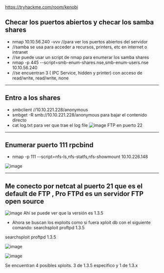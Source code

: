 https://tryhackme.com/room/kenobi

## Checar los puertos abiertos y checar los samba shares

- nmap 10.10.56.240 -vvv   //para ver los puertos abiertos del servidor
- //samba se usa para acceder a recursos, printers, etc en internet o intranet
- //se puede usar un script de nmap para enumerar los samba shares
- nmap -p 445 --script=smb-enum-shares.nse,smb-enum-users.nse 10.10.56.240
- //se encuentran 3 ( IPC Service, hidden y printer) con acceso de read/write, read/write, none

----

## Entro a los shares 

- smbclient //10.10.221.228/anonymous
- smbget -R smb://10.10.221.228/anonymous para bajar el contenido directo
- cat log.txt para ver que trae el log file
![image](https://user-images.githubusercontent.com/44788583/148824837-9c9a2abc-9706-41e5-aa1f-d50df520dafb.png)
FTP en puerto 22

----

## Enumerar puerto 111 rpcbind

- nmap -p 111 --script=nfs-ls,nfs-statfs,nfs-showmount 10.10.226.148

![image](https://user-images.githubusercontent.com/44788583/149047664-f113a09e-5c64-4aa7-9aa1-68ac71587920.png)

------

## Me conecto por netcat al puerto 21 que es el default de FTP , Pro FTPd es un servidor FTP open source 

![image](https://user-images.githubusercontent.com/44788583/149048118-22910ea9-87d1-49e9-8ac2-3d7f392c6bac.png)
 Ahí se puede ver que la versión es 1.3.5 
 
 - Ahora se buscan los exploits como si fuera xploit db con el siguiente comando: searchsploit proftpd 1.3.5

searchsploit proftpd 1.3.5

![image](https://user-images.githubusercontent.com/44788583/149048266-167fb787-38f1-4cf7-99c3-745367d40c55.png)

![image](https://user-images.githubusercontent.com/44788583/149048768-a7280eb2-111c-4eb8-80c7-91a96366ffc7.png)

Se encuentran 4 posibles xploits. 3 de 1.3.5 específico y 1 de 1.3.x
